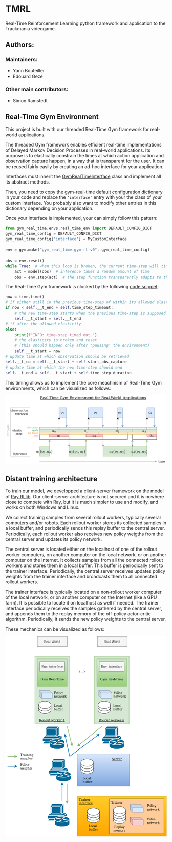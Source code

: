 # TMRL
Real-Time Reinforcement Learning python framework and application to the Trackmania videogame.

## Authors:
### Maintainers:
- Yann Bouteiller
- Edouard Geze

### Other main contributors:
- Simon Ramstedt

## Real-Time Gym Environment
This project is built with our threaded Real-Time Gym framework for real-world applications.

The threaded Gym framework enables efficient real-time implementations of Delayed Markov Decision Processes in real-world applications.
Its purpose is to elastically constrain the times at which action application and observation capture happen, in a way that is transparent for the user.
It can be reused fairly easily by creating an ad-hoc interface for your application.

Interfaces must inherit the [GymRealTimeInterface](https://github.com/yannbouteiller/tmrl/blob/875f7f78f58a1d08a32e7afe72ade751b667509d/gym-rt/gym_real_time/envs/real_time_env.py#L13) class and implement all its abstract methods.

Then, you need to copy the gym-real-time default [configuration dictionary](https://github.com/yannbouteiller/tmrl/blob/875f7f78f58a1d08a32e7afe72ade751b667509d/gym-rt/gym_real_time/envs/real_time_env.py#L89) in your code and replace the ``` 'interface' ``` entry with your the class of your custom interface. You probably also want to modify other entries in this dictionary depending on your application.

Once your interface is implemented, your can simply follow this pattern:

```python
from gym_real_time.envs.real_time_env import DEFAULT_CONFIG_DICT
gym_real_time_config = DEFAULT_CONFIG_DICT
gym_real_time_config['interface'] = MyCustomInterface

env = gym.make("gym_real_time:gym-rt-v0", gym_real_time_config)

obs = env.reset()
while True:  # when this loop is broken, the current time-step will timeout
	act = model(obs)  # inference takes a random amount of time
	obs = env.step(act)  # the step function transparently adapts to this duration
```

The Real-Time Gym framework is clocked by the following [code snippet](https://github.com/yannbouteiller/tmrl/blob/875f7f78f58a1d08a32e7afe72ade751b667509d/gym-rt/gym_real_time/envs/real_time_env.py#L89):
```python
now = time.time()
# if either still in the previous time-step of within its allowed elasticity
if now < self.__t_end + self.time_step_timeout:
	# the new time-step starts when the previous time-step is supposed to end or to have ended
	self.__t_start = self.__t_end
# if after the allowed elasticity
else:
	print(f"INFO: time-step timed out.")
	# the elasticity is broken and reset
	# (this should happen only after 'pausing' the environment)
	self.__t_start = now
# update time at which observation should be retrieved
self.__t_co = self.__t_start + self.start_obs_capture
# update time at which the new time-step should end
self.__t_end = self.__t_start + self.time_step_duration
```

This timing allows us to implement the core meachnism of Real-Time Gym environments, which can be visualized as follows:

![Gym Real-Time Framework](figures/rt_gym_env.png "Gym Real-Time Framework")

## Distant training architecture

To train our model, we developped a client-server framework on the model of [Ray RLlib](https://docs.ray.io/en/latest/rllib.html).
Our client-server architecture is not secured and it is nowhere close to compete with Ray, but it is much simpler to use and modify, and works on both Windows and Linux.

We collect training samples from several rollout workers, typically several computers and/or robots.
Each rollout worker stores its collected samples in a local buffer, and periodically sends this replay buffer to the central server.
Periodically, each rollout worker also receives new policy weigths from the central server and updates its policy network.

The central server is located either on the localhost of one of the rollout worker computers, on another computer on the local network, or on another computer on the Internet.
It collects samples from all the connected rollout workers and stores them in a local buffer.
This buffer is periodically sent to the trainer interface.
Periodically, the central server receives updates policy weights from the trainer interface and broadcasts them to all connected rollout workers.

The trainer interface is typically located on a non-rollout worker computer of the local network, or on another computer on the Internet (like a GPU farm).
It is possible to locate it on localhost as well if needed.
The trainer interface periodically receives the samples gathered by the central server, and appends them to the replay memory of the off-policy actor-critic algorithm.
Periodically, it sends the new policy weights to the central server.

These mechanics can be visualized as follows:

![Networking architecture](figures/network_interface.png "Networking Architecture")
